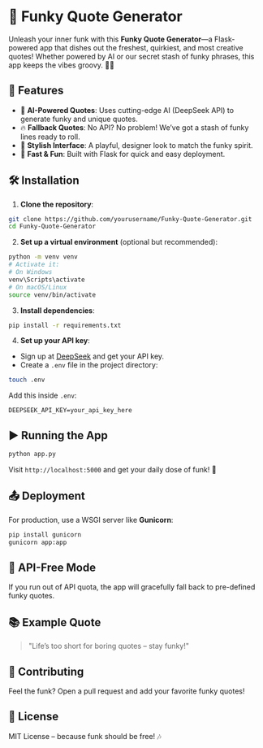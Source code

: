 # 🎤 Funky Quote Generator

Unleash your inner funk with this **Funky Quote Generator**—a Flask-powered app that dishes out the freshest, quirkiest, and most creative quotes! Whether powered by AI or our secret stash of funky phrases, this app keeps the vibes groovy. 🕺✨

## 📌 Features

- 🔮 **AI-Powered Quotes**: Uses cutting-edge AI (DeepSeek API) to generate funky and unique quotes.
- 🔥 **Fallback Quotes**: No API? No problem! We’ve got a stash of funky lines ready to roll.
- 🎨 **Stylish Interface**: A playful, designer look to match the funky spirit.
- 🚀 **Fast & Fun**: Built with Flask for quick and easy deployment.

## 🛠️ Installation

1. **Clone the repository**:

```bash
git clone https://github.com/yourusername/Funky-Quote-Generator.git
cd Funky-Quote-Generator
```

2. **Set up a virtual environment** (optional but recommended):

```bash
python -m venv venv
# Activate it:
# On Windows
venv\Scripts\activate
# On macOS/Linux
source venv/bin/activate
```

3. **Install dependencies**:

```bash
pip install -r requirements.txt
```

4. **Set up your API key**:

- Sign up at [DeepSeek](https://deepseek.com) and get your API key.
- Create a `.env` file in the project directory:

```bash
touch .env
```

Add this inside `.env`:

```
DEEPSEEK_API_KEY=your_api_key_here
```

## ▶️ Running the App

```bash
python app.py
```

Visit `http://localhost:5000` and get your daily dose of funk! 🎷

## 📤 Deployment

For production, use a WSGI server like **Gunicorn**:

```bash
pip install gunicorn
gunicorn app:app
```

## 🤖 API-Free Mode

If you run out of API quota, the app will gracefully fall back to pre-defined funky quotes.

## 📚 Example Quote

> "Life’s too short for boring quotes – stay funky!"

## 🧡 Contributing

Feel the funk? Open a pull request and add your favorite funky quotes!

## 📜 License

MIT License – because funk should be free! 🎶

